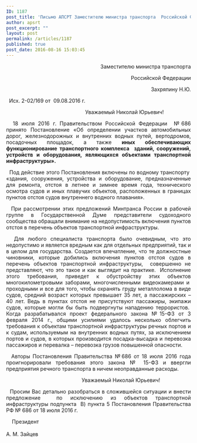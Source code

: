 ```yaml
---
ID: 1187
post_title: 'Письмо АПСРТ Заместителю министра транспорта  Российской Федерации   Захряпину Н.Ю. по вопросу «Об определении участков автомобильных дорог, железнодорожных и внутренних водных &#8230;&quot;'
author: apsrt
post_excerpt: ""
layout: post
permalink: /articles/1187
published: true
post_date: 2016-08-16 15:03:45
---
```

<p style="text-align: right;">Заместителю министра транспорта</p>
<p style="text-align: right;">                                                               Российской Федерации</p>
<p style="text-align: right;">                                                               Захряпину Н.Ю.</p>
&nbsp;
Исх. 2-02/169 от  09.08.2016 г.
&nbsp;
<p style="text-align: center;">                                    Уважаемый Николай Юрьевич!</p>
<p style="text-align: justify;">  18 июля 2016 г. Правительством Российской Федерации  №686 принято Постановление «Об определении участков автомобильных дорог, железнодорожных и внутренних водных путей, вертодромов, посадочных площадок, а также <strong>иных обеспечивающих функционирование транспортного комплекса  зданий, сооружений, устройств и оборудования, являющихся объектами транспортной инфраструктуры».</strong></p>
<p style="text-align: justify;">  Под действие этого Постановления включены по водному транспорту  «здания, сооружения, устройства и оборудование, предназначенные для ремонта, отстоя в летнее и зимнее время года, технического осмотра судов и иных плавучих объектов, расположенных в границах пунктов отстоя судов внутреннего водного плавания».</p>
<p style="text-align: justify;">  При рассмотрении этих предложений Минтранса России в рабочей группе в Государственной Думе представители судоходного сообщества обращали внимание на недопустимость включения пунктов отстоя в перечень объектов транспортной инфраструктуры.</p>
<p style="text-align: justify;">  Для любого специалиста транспорта было очевидным, что это недопустимо и является вредным как для отдельных предприятий, так и в целом для государства. Создается впечатление, что те должностные чиновники, которые добились включения пунктов отстоя судов в перечень объектов транспортной инфраструктуры,  совершенно не представляют, что это такое и как выглядит на практике.  Исполнение этого требования, приведет к обустройству этих объектов многокилометровыми заборами, многочисленными видеокамерами и  проходными и все для того, чтобы охранять груду металлолома в виде судов, средний возраст которых превышает 35 лет, а пассажирских – 40 лет. Ведь в пунктах отстоя не присутствуют пассажиры, экипажи судов, которые могли бы быть подвергнуты нападению террористов.  Когда разрабатывался проект федерального закона №15-ФЗ от 3 февраля 2014 г., общими усилиями удалось несколько облегчить требования к объектам транспортной инфраструктуры речных портов и к судам, используемым на внутренних водных путях, за исключением портов и судов, в которых производится посадка-высадка и перевозка пассажиров и перевалка – перевозка грузов повышенной опасности.</p>
<p style="text-align: justify;">  Авторы Постановления Правительства №686 от 18 июля 2016 года проигнорировали требования этого закона № 15-ФЗ и ввергли предприятия речного транспорта в ничем неоправданные расходы.</p>
<p style="text-align: center;">                               Уважаемый Николай Юрьевич!</p>
<p style="text-align: justify;">  Просим Вас детально разобраться в сложившейся ситуации и внести предложение  по исключению из объектов транспортной инфраструктуры подпункта  В) пункта 5 Постановления Правительства РФ № 686 от 18 июля 2016 г.</p>
&nbsp;
&nbsp;
Президент                                                                                                                                                                                                                                         А. М. Зайцев